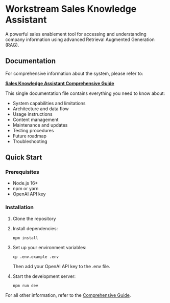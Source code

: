 # Workstream Sales Knowledge Assistant

A powerful sales enablement tool for accessing and understanding company information using advanced Retrieval Augmented Generation (RAG).

## Documentation

For comprehensive information about the system, please refer to:

[**Sales Knowledge Assistant Comprehensive Guide**](./KNOWLEDGE_ASSISTANT_GUIDE.md)

This single documentation file contains everything you need to know about:
- System capabilities and limitations
- Architecture and data flow
- Usage instructions
- Content management
- Maintenance and updates
- Testing procedures
- Future roadmap
- Troubleshooting

## Quick Start

### Prerequisites

- Node.js 16+
- npm or yarn
- OpenAI API key

### Installation

1. Clone the repository
2. Install dependencies:
   ```
   npm install
   ```
3. Set up your environment variables:
   ```
   cp .env.example .env
   ```
   Then add your OpenAI API key to the .env file.

4. Start the development server:
   ```
   npm run dev
   ```

For all other information, refer to the [Comprehensive Guide](./KNOWLEDGE_ASSISTANT_GUIDE.md). 
